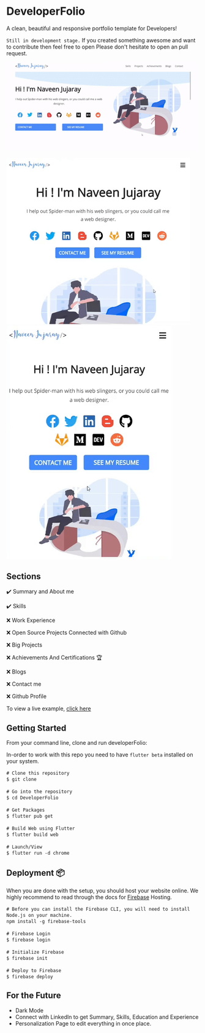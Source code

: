 # DeveloperFolio

A clean, beautiful and responsive portfolio template for Developers!

`Still in development stage.` 
If you created something awesome and want to contribute then feel free to open Please don't hesitate to open an pull request.

![Desktop](/gif/desk.gif)

![Tablet](/gif/tab.gif) ![Mobile](/gif/mob.gif)

## Sections

✔️ Summary and About me

✔️ Skills

❌ Work Experience

❌ Open Source Projects Connected with Github

❌ Big Projects

❌ Achievements And Certifications 🏆

❌ Blogs

❌ Contact me

❌ Github Profile

To view a live example, [click here]

## Getting Started

From your command line, clone and run developerFolio:

In-order to work with this repo you need to have `flutter beta` installed on your system.

```
# Clone this repository
$ git clone 

# Go into the repository
$ cd DeveloperFolio

# Get Packages
$ flutter pub get

# Build Web using Flutter
$ flutter build web

# Launch/View
$ flutter run -d chrome
```

## Deployment 📦

When you are done with the setup, you should host your website online. We highly recommend to read through the docs for [Firebase] Hosting.

```
# Before you can install the Firebase CLI, you will need to install Node.js on your machine.
npm install -g firebase-tools

# Firebase Login
$ firebase login

# Initialize Firebase
$ firebase init

# Deploy to Firebase
$ firebase deploy

```

## For the Future
* Dark Mode
* Connect with LinkedIn to get Summary, Skills, Education and Experience
* Personalization Page to edit everything in once place.


[Firebase]: https://firebase.google.com/docs/hosting/quickstart
[click here]: https://developerfolio.web.app/